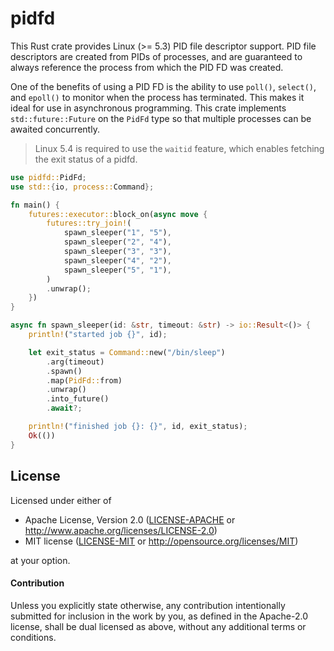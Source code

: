 # pidfd

This Rust crate provides Linux (>= 5.3) PID file descriptor support. PID file descriptors are created from PIDs of processes, and are guaranteed to always reference the process from which the PID FD was created.

One of the benefits of using a PID FD is the ability to use `poll()`, `select()`, and `epoll()` to monitor when the process has terminated. This makes it ideal for use in asynchronous programming. This crate implements `std::future::Future` on the `PidFd` type so that multiple processes can be awaited concurrently.

> Linux 5.4 is required to use the `waitid` feature, which enables fetching the exit status of a pidfd.

```rust
use pidfd::PidFd;
use std::{io, process::Command};

fn main() {
    futures::executor::block_on(async move {
        futures::try_join!(
            spawn_sleeper("1", "5"),
            spawn_sleeper("2", "4"),
            spawn_sleeper("3", "3"),
            spawn_sleeper("4", "2"),
            spawn_sleeper("5", "1"),
        )
        .unwrap();
    })
}

async fn spawn_sleeper(id: &str, timeout: &str) -> io::Result<()> {
    println!("started job {}", id);

    let exit_status = Command::new("/bin/sleep")
        .arg(timeout)
        .spawn()
        .map(PidFd::from)
        .unwrap()
        .into_future()
        .await?;

    println!("finished job {}: {}", id, exit_status);
    Ok(())
}

```

## License

Licensed under either of

 * Apache License, Version 2.0 ([LICENSE-APACHE](LICENSE-APACHE) or http://www.apache.org/licenses/LICENSE-2.0)
 * MIT license ([LICENSE-MIT](LICENSE-MIT) or http://opensource.org/licenses/MIT)

at your option.

#### Contribution

Unless you explicitly state otherwise, any contribution intentionally submitted for inclusion in the work by you, as defined in the Apache-2.0 license, shall be dual licensed as above, without any additional terms or conditions.
